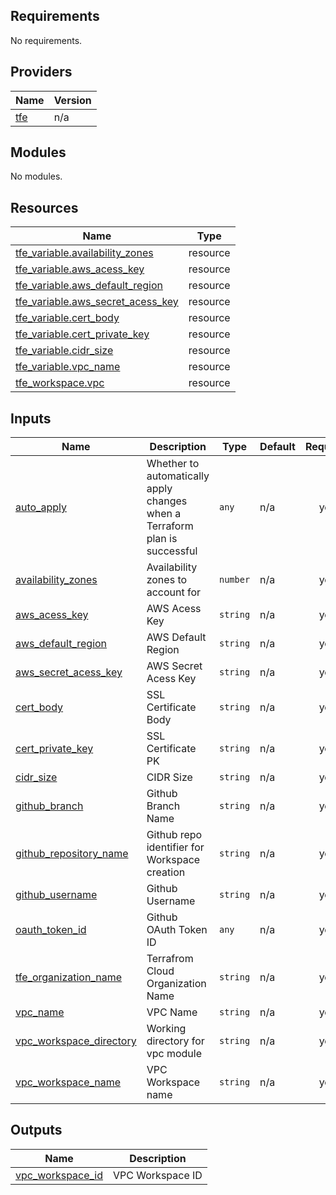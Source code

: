 <!-- BEGIN_TF_DOCS -->
## Requirements

No requirements.

## Providers

| Name | Version |
|------|---------|
| <a name="provider_tfe"></a> [tfe](#provider\_tfe) | n/a |

## Modules

No modules.

## Resources

| Name | Type |
|------|------|
| [tfe_variable.availability_zones](https://registry.terraform.io/providers/hashicorp/tfe/latest/docs/resources/variable) | resource |
| [tfe_variable.aws_acess_key](https://registry.terraform.io/providers/hashicorp/tfe/latest/docs/resources/variable) | resource |
| [tfe_variable.aws_default_region](https://registry.terraform.io/providers/hashicorp/tfe/latest/docs/resources/variable) | resource |
| [tfe_variable.aws_secret_acess_key](https://registry.terraform.io/providers/hashicorp/tfe/latest/docs/resources/variable) | resource |
| [tfe_variable.cert_body](https://registry.terraform.io/providers/hashicorp/tfe/latest/docs/resources/variable) | resource |
| [tfe_variable.cert_private_key](https://registry.terraform.io/providers/hashicorp/tfe/latest/docs/resources/variable) | resource |
| [tfe_variable.cidr_size](https://registry.terraform.io/providers/hashicorp/tfe/latest/docs/resources/variable) | resource |
| [tfe_variable.vpc_name](https://registry.terraform.io/providers/hashicorp/tfe/latest/docs/resources/variable) | resource |
| [tfe_workspace.vpc](https://registry.terraform.io/providers/hashicorp/tfe/latest/docs/resources/workspace) | resource |

## Inputs

| Name | Description | Type | Default | Required |
|------|-------------|------|---------|:--------:|
| <a name="input_auto_apply"></a> [auto\_apply](#input\_auto\_apply) | Whether to automatically apply changes when a Terraform plan is successful | `any` | n/a | yes |
| <a name="input_availability_zones"></a> [availability\_zones](#input\_availability\_zones) | Availability zones to account for | `number` | n/a | yes |
| <a name="input_aws_acess_key"></a> [aws\_acess\_key](#input\_aws\_acess\_key) | AWS Acess Key | `string` | n/a | yes |
| <a name="input_aws_default_region"></a> [aws\_default\_region](#input\_aws\_default\_region) | AWS Default Region | `string` | n/a | yes |
| <a name="input_aws_secret_acess_key"></a> [aws\_secret\_acess\_key](#input\_aws\_secret\_acess\_key) | AWS Secret Acess Key | `string` | n/a | yes |
| <a name="input_cert_body"></a> [cert\_body](#input\_cert\_body) | SSL Certificate Body | `string` | n/a | yes |
| <a name="input_cert_private_key"></a> [cert\_private\_key](#input\_cert\_private\_key) | SSL Certificate PK | `string` | n/a | yes |
| <a name="input_cidr_size"></a> [cidr\_size](#input\_cidr\_size) | CIDR Size | `string` | n/a | yes |
| <a name="input_github_branch"></a> [github\_branch](#input\_github\_branch) | Github Branch Name | `string` | n/a | yes |
| <a name="input_github_repository_name"></a> [github\_repository\_name](#input\_github\_repository\_name) | Github repo identifier for Workspace creation | `string` | n/a | yes |
| <a name="input_github_username"></a> [github\_username](#input\_github\_username) | Github Username | `string` | n/a | yes |
| <a name="input_oauth_token_id"></a> [oauth\_token\_id](#input\_oauth\_token\_id) | Github OAuth Token ID | `any` | n/a | yes |
| <a name="input_tfe_organization_name"></a> [tfe\_organization\_name](#input\_tfe\_organization\_name) | Terrafrom Cloud Organization Name | `string` | n/a | yes |
| <a name="input_vpc_name"></a> [vpc\_name](#input\_vpc\_name) | VPC Name | `string` | n/a | yes |
| <a name="input_vpc_workspace_directory"></a> [vpc\_workspace\_directory](#input\_vpc\_workspace\_directory) | Working directory for vpc module | `string` | n/a | yes |
| <a name="input_vpc_workspace_name"></a> [vpc\_workspace\_name](#input\_vpc\_workspace\_name) | VPC Workspace name | `string` | n/a | yes |

## Outputs

| Name | Description |
|------|-------------|
| <a name="output_vpc_workspace_id"></a> [vpc\_workspace\_id](#output\_vpc\_workspace\_id) | VPC Workspace ID |
<!-- END_TF_DOCS -->